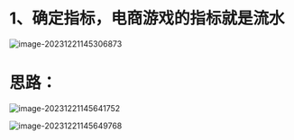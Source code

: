 # 1、确定指标，电商游戏的指标就是流水

![image-20231221145306873](D:\项目\User-portrait\用户分析实战\assets\image-20231221145306873.png)

 

# 思路：

![image-20231221145641752](D:\项目\User-portrait\用户分析实战\assets\image-20231221145641752.png)

![image-20231221145649768](D:\项目\User-portrait\用户分析实战\assets\image-20231221145649768.png)